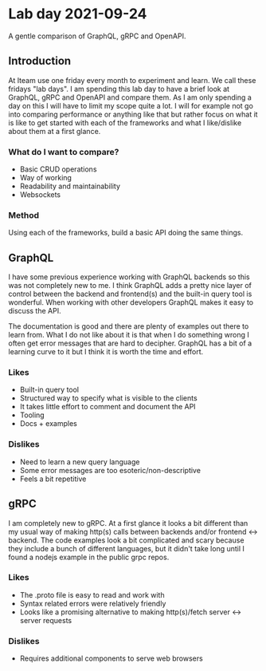 # Lab day 2021-09-24

A gentle comparison of GraphQL, gRPC and OpenAPI.

## Introduction

At Iteam use one friday every month to experiment and learn. We call these fridays "lab days". I am spending this lab day to have a brief look at GraphQL, gRPC and OpenAPI and compare them. As I am only spending a day on this I will have to limit my scope quite a lot. I will for example not go into comparing performance or anything like that but rather focus on what it is like to get started with each of the frameworks and what I like/dislike about them at a first glance.

### What do I want to compare?
 - Basic CRUD operations
 - Way of working
 - Readability and maintainability
 - Websockets

### Method

Using each of the frameworks, build a basic API doing the same things.

## GraphQL

I have some previous experience working with GraphQL backends so this was not completely new to me. I think GraphQL adds a pretty nice layer of control between the backend and frontend(s) and the built-in query tool is wonderful. When working with other developers GraphQL makes it easy to discuss the API.

The documentation is good and there are plenty of examples out there to learn from. What I do not like about it is that when I do something wrong I often get error messages that are hard to decipher. GraphQL has a bit of a learning curve to it but I think it is worth the time and effort.

### Likes
 - Built-in query tool
 - Structured way to specify what is visible to the clients
 - It takes little effort to comment and document the API
 - Tooling
 - Docs + examples

### Dislikes
 - Need to learn a new query language
 - Some error messages are too esoteric/non-descriptive
 - Feels a bit repetitive

 ## gRPC

I am completely new to gRPC. At a first glance it looks a bit different than my usual way of making http(s) calls between backends and/or frontend <-> backend. The code examples look a bit complicated and scary because they include a bunch of different languages, but it didn't take long until I found a nodejs example in the public grpc repos.

### Likes
 - The .proto file is easy to read and work with
 - Syntax related errors were relatively friendly
 - Looks like a promising alternative to making http(s)/fetch server <-> server requests 

### Dislikes
 - Requires additional components to serve web browsers